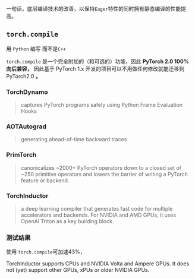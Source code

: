 一句话，底层编译技术的改善，以保持`Eager`特性的同时拥有静态编译的性能提高。



## `torch.compile`

用 `Python` 编写 而不是`C++`

`torch.compile` 是一个完全附加的（和可选的）功能，因此 **PyTorch 2.0 100% 向后兼容，** 因此基于 PyTorch 1.x 开发的项目可以不用做任何修改就能迁移到 PyTorch2.0 **。**

### TorchDynamo

> captures PyTorch programs safely using Python Frame Evaluation Hooks



### AOTAutograd

> generating ahead-of-time backward traces



### PrimTorch

> canonicalizes ~2000+ PyTorch operators down to a closed set of ~250 primitive operators and lowers the barrier of writing a PyTorch feature or backend.



### TorchInductor

> a deep learning compiler that generates fast code for multiple accelerators and backends. For NVIDIA and AMD GPUs, it uses OpenAI Triton as a key building block.



### 测试结果

使用 `torch.compile`可加速43%，

 TorchInductor supports CPUs and NVIDIA Volta and Ampere GPUs. It does not (yet) support other GPUs, xPUs or older NVIDIA GPUs.